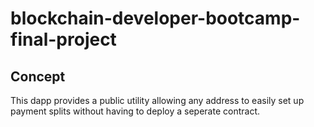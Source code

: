 # blockchain-developer-bootcamp-final-project

## Concept

This dapp provides a public utility allowing any address to easily set up payment splits without having to deploy a seperate contract.

